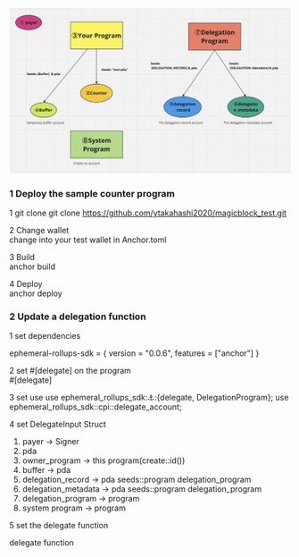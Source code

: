 ![](./image.png)

### 1 Deploy the sample counter program

1 git clone 
git clone https://github.com/ytakahashi2020/magicblock_test.git

2 Change wallet  
change into your test wallet in Anchor.toml

3 Build  
anchor build

4 Deploy  
anchor deploy

### 2 Update a delegation function

1 set dependencies

ephemeral-rollups-sdk = { version = "0.0.6", features = ["anchor"] }

2 set #[delegate] on the program  
#[delegate]

3 set use 
use ephemeral_rollups_sdk::anchor::{delegate, DelegationProgram};
use ephemeral_rollups_sdk::cpi::delegate_account;

4 set DelegateInput Struct  

1) payer -> Signer
2) pda
3) owner_program -> this program(create::id())
4) buffer -> pda
5) delegation_record -> pda seeds::program delegation_program
6) delegation_metadata -> pda seeds::program delegation_program
7) delegation_program -> program 
8) system program -> program

5 set the delegate function

delegate function
